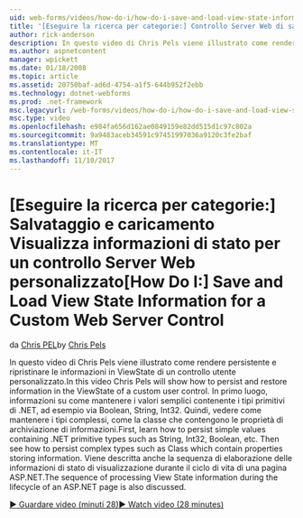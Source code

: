 ```yaml
---
uid: web-forms/videos/how-do-i/how-do-i-save-and-load-view-state-information-for-a-custom-web-server-control
title: '[Eseguire la ricerca per categorie:] Controllo Server Web di salvataggio e caricamento Visualizza informazioni di stato per un oggetto personalizzato | Documenti Microsoft'
author: rick-anderson
description: In questo video di Chris Pels viene illustrato come rendere persistente e ripristinare le informazioni in ViewState di un controllo utente personalizzato. In primo luogo, informazioni su come mantenere un valore semplice...
ms.author: aspnetcontent
manager: wpickett
ms.date: 01/18/2008
ms.topic: article
ms.assetid: 20750baf-ad6d-4754-a1f5-644b952f2ebb
ms.technology: dotnet-webforms
ms.prod: .net-framework
msc.legacyurl: /web-forms/videos/how-do-i/how-do-i-save-and-load-view-state-information-for-a-custom-web-server-control
msc.type: video
ms.openlocfilehash: e984fa656d162ae0849159e82dd515d1c97c802a
ms.sourcegitcommit: 9a9483aceb34591c97451997036a9120c3fe2baf
ms.translationtype: MT
ms.contentlocale: it-IT
ms.lasthandoff: 11/10/2017
---
```

<a name="how-do-i-save-and-load-view-state-information-for-a-custom-web-server-control"></a><span data-ttu-id="5ca60-104">[Eseguire la ricerca per categorie:] Salvataggio e caricamento Visualizza informazioni di stato per un controllo Server Web personalizzato</span><span class="sxs-lookup"><span data-stu-id="5ca60-104">[How Do I:] Save and Load View State Information for a Custom Web Server Control</span></span>
====================
<span data-ttu-id="5ca60-105">da [Chris PEL](https://twitter.com/chrispels)</span><span class="sxs-lookup"><span data-stu-id="5ca60-105">by [Chris Pels](https://twitter.com/chrispels)</span></span>

<span data-ttu-id="5ca60-106">In questo video di Chris Pels viene illustrato come rendere persistente e ripristinare le informazioni in ViewState di un controllo utente personalizzato.</span><span class="sxs-lookup"><span data-stu-id="5ca60-106">In this video Chris Pels will show how to persist and restore information in the ViewState of a custom user control.</span></span> <span data-ttu-id="5ca60-107">In primo luogo, informazioni su come mantenere i valori semplici contenente i tipi primitivi di .NET, ad esempio via Boolean, String, Int32. Quindi, vedere come mantenere i tipi complessi, come la classe che contengono le proprietà di archiviazione di informazioni.</span><span class="sxs-lookup"><span data-stu-id="5ca60-107">First, learn how to persist simple values containing .NET primitive types such as String, Int32, Boolean, etc. Then see how to persist complex types such as Class which contain properties storing information.</span></span> <span data-ttu-id="5ca60-108">Viene descritta anche la sequenza di elaborazione delle informazioni di stato di visualizzazione durante il ciclo di vita di una pagina ASP.NET.</span><span class="sxs-lookup"><span data-stu-id="5ca60-108">The sequence of processing View State information during the lifecycle of an ASP.NET page is also discussed.</span></span>

[<span data-ttu-id="5ca60-109">&#9654; Guardare video (minuti 28)</span><span class="sxs-lookup"><span data-stu-id="5ca60-109">&#9654; Watch video (28 minutes)</span></span>](https://channel9.msdn.com/Blogs/ASP-NET-Site-Videos/how-do-i-save-and-load-view-state-information-for-a-custom-web-server-control)
